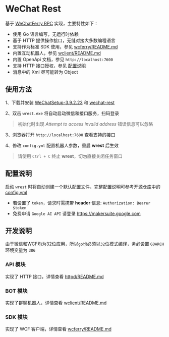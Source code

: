 # WeChat Rest

基于 [WeChatFerry RPC](https://github.com/lich0821/WeChatFerry/tree/master/WeChatFerry) 实现，主要特性如下：

- 使用 Go 语言编写，无运行时依赖
- 基于 HTTP 提供操作接口，无缝对接大多数编程语言
- 支持作为标准 SDK 使用，参见 [wcferry/README.md](./wcferry/README.md)
- 内置互动机器人，参见 [wclient/README.md](./wclient/README.md)
- 内置 OpenApi 文档，参见 `http://localhost:7600`
- 支持 HTTP 接口授权，参见 [配置说明](#配置说明)
- 消息中的 Xml 尽可能转为 Object

## 使用方法

1、下载并安装 [WeChatSetup-3.9.2.23](https://github.com/opentdp/wechat-rest/releases/download/v0.0.1/WeChatSetup-3.9.2.23.exe) 和 [wechat-rest](https://github.com/opentdp/wechat-rest/releases)

2、双击 `wrest.exe` 将自动启动微信和接口服务，扫码登录

> 初始化时出现 *Attempt to access invalid address* 错误信息可以忽略

3、浏览器打开 `http://localhost:7600` 查看支持的接口

4、修改 `config.yml` 配置机器人参数，重启 **wrest** 后生效

> 请使用 `Ctrl + C` 终止 **wrest**，切勿直接关闭任务窗口

## 配置说明

启动 `wrest` 时将自动创建一个默认配置文件，完整配置说明可参考开源仓库中的 [config.yml](./config.yml)

- 若设置了 `token`，请求时需携带 **header** 信息: `Authorization: Bearer $token`
- 免费申请 `Google AI API` 请登录 <https://makersuite.google.com>

## 开发说明

由于微信和WCF均为32位应用，所以`go`也必须以`32`位模式编译，务必设置 `GOARCH` 环境变量为 `386`

### API 模块

实现了 HTTP 接口，详情查看 [httpd/README.md](./httpd/README.md)

### BOT 模块

实现了群聊机器人，详情查看 [wclient/README.md](./wclient/README.md)

### SDK 模块

实现了 WCF 客户端，详情查看 [wcferry/README.md](./wcferry/README.md)
